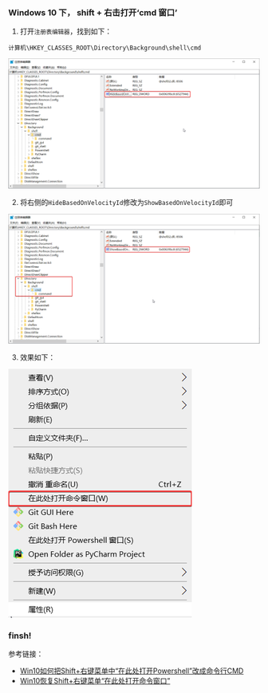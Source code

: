 ### Windows 10 下， shift + 右击打开‘cmd 窗口’

1. 打开```注册表编辑器```，找到如下：
```
计算机\HKEY_CLASSES_ROOT\Directory\Background\shell\cmd
```
![](Windows_191029_files/1.png)

2. 将右侧的`HideBasedOnVelocityId`修改为`ShowBasedOnVelocityId`即可

![](Windows_191029_files/2.png)

3. 效果如下：

![](Windows_191029_files/3.png)

### finsh!

参考链接：
* [Win10如何把Shift+右键菜单中“在此处打开Powershell”改成命令行CMD](https://zhuanlan.zhihu.com/p/38166769)
* [Win10恢复Shift+右键菜单“在此处打开命令窗口”](https://www.cnblogs.com/mq0036/p/14656463.html)

